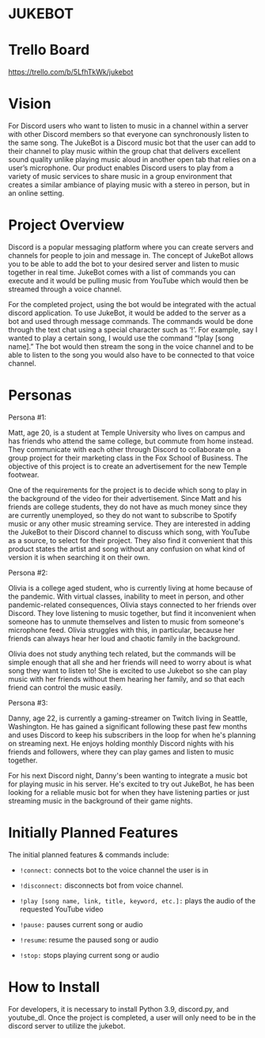 # JUKEBOT

# Trello Board
https://trello.com/b/5LfhTkWk/jukebot

# Vision
For Discord users who want to listen to music in a channel within a server with other Discord members so that everyone can synchronously listen to the same song. The JukeBot is a Discord music bot that the user can add to their channel to play music within the group chat that delivers excellent sound quality unlike playing music aloud in another open tab that relies on a user’s microphone. Our product enables Discord users to play from a variety of music services to share music in a group environment that creates a similar ambiance of playing music with a stereo in person, but in an online setting.

# Project Overview
Discord is a popular messaging platform where you can create servers and channels for people to join and message in. The concept of JukeBot allows you to be able to add the bot to your desired server and listen to music together in real time. JukeBot comes with a list of commands you can execute and it would be pulling music from YouTube which would then be streamed through a voice channel. 

For the completed project, using the bot would be integrated with the actual discord application. To use JukeBot, it would be added to the server as a bot and used through message commands. The commands would be done through the text chat using a special character such as ‘!’. For example, say I wanted to play a certain song, I would use the command “!play [song name].” The bot would then stream the song in the voice channel and to be able to listen to the song you would also have to be connected to that voice channel.

# Personas
Persona #1:

Matt, age 20, is a student at Temple University who lives on campus and has friends who attend the same college, but commute from home instead. They communicate with each other through Discord to collaborate on a group project for their marketing class in the Fox School of Business. The objective of this project is to create an advertisement for the new Temple footwear.

One of the requirements for the project is to decide which song to play in the background of the video for their advertisement. Since Matt and his friends are college students, they do not have as much money since they are currently unemployed, so they do not want to subscribe to Spotify music or any other music streaming service. They are interested in adding the JukeBot to their Discord channel to discuss which song, with YouTube as a source, to select for their project. They also find it convenient that this product states the artist and song without any confusion on what kind of version it is when searching it on their own.

Persona #2:

Olivia is a college aged student, who is currently living at home because of the pandemic. With virtual classes, inability to meet in person, and other pandemic-related consequences, Olivia stays connected to her friends over Discord. They love listening to music together, but find it inconvenient when someone has to unmute themselves and listen to music from someone's microphone feed. Olivia struggles with this, in particular, because her friends can always hear her loud and chaotic family in the background. 

Olivia does not study anything tech related, but the commands will be simple enough that all she and her friends will need to worry about is what song they want to listen to! She is excited to use Jukebot so she can play music with her friends without them hearing her family, and so that each friend can control the music easily. 

Persona #3: 

Danny, age 22, is currently a gaming-streamer on Twitch living in Seattle, Washington. He has gained a significant following these past few months and uses Discord to keep his subscribers in the loop for when he's planning on streaming next. He enjoys holding monthly Discord nights with his friends and followers, where they can play games and listen to music together. 

For his next Discord night, Danny's been wanting to integrate a music bot for playing music in his server. He's excited to try out JukeBot, he has been looking for a reliable music bot for when they have listening parties or just streaming music in the background of their game nights. 

# Initially Planned Features
The initial planned features & commands include:
- `!connect:` connects bot to the voice channel the user is in <p>
- `!disconnect:` disconnects bot from voice channel. <p>
- `!play [song name, link, title, keyword, etc.]:` plays the audio of the requested YouTube video<p><p>
- `!pause:` pauses current song or audio<p>
- `!resume`: resume the paused song or audio<p>
- `!stop:` stops playing current song or audio<p>

# How to Install
For developers, it is necessary to install Python 3.9, discord.py, and youtube_dl. Once the project is completed, a user will only need to be in the discord server to utilize the jukebot.

